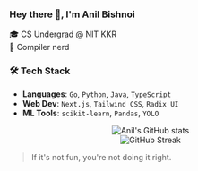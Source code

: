 ### Hey there 👋, I'm Anil Bishnoi
🎓 CS Undergrad @ NIT KKR<br/>
🧠 Compiler nerd
### 🛠️ Tech Stack

-  **Languages**: `Go`, `Python`, `Java`, `TypeScript`
-  **Web Dev**: `Next.js`, `Tailwind CSS`, `Radix UI`
-  **ML Tools**: `scikit-learn`, `Pandas`, `YOLO`

<p align="center">
  <img src="https://github-readme-stats.vercel.app/api?username=BlackBuck&show_icons=true&theme=radical" alt="Anil's GitHub stats" /><br/>
  <img src="https://streak-stats.demolab.com?user=BlackBuck&theme=radical" alt="GitHub Streak" />
</p>

> If it's not fun, you're not doing it right.

